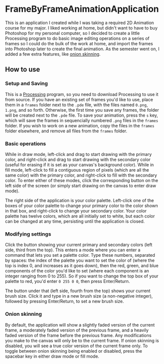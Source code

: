 # FrameByFrameAnimationApplication
This is an application I created while I was taking a required 2D Animation course for my major. I liked working at home, but didn't want to have to buy Photoshop for my personal computer, so I decided to create a little Processing program to do basic image editing operations on a series of frames so I could do the bulk of the work at home, and import the frames into Photoshop later to create the final animation. As the semester went on, I added a few extra features, like [onion skinning](http://en.wikipedia.org/wiki/Onion_skinning).

## How to use
### Setup and Saving
This is a [Processing](https://processing.org/) program, so you need to download Processing to use it from source. If you have an existing set of frames you'd like to use, place them in a `frames` folder next to the `.pde` file, with the files named `0.png`, `1.png`, and so forth. Otherwise, the first time you save any frames, the folder will be created next to the `.pde` file. To save your animation, press the `s` key, which will save the frames in sequencially numbered `.png` files in the `frames` folder. If you wish to work on a new animation, copy the files in the `frames` folder elsewhere, and remove all files from the `frames` folder.

### Basic operations
While in draw mode, left-click and drag to start drawing with the primary color, and right-click and drag to start drawing with the secondary color (useful for erasing if it is set as your canvas's background color). While in fill mode, left-click to fill a contiguous region of pixels (which are all the same color) with the primary color, and right-click to fill with the secondary color. To enter either of these modes, click the corresponding button on the left side of the screen (or simply start drawing on the canvas to enter draw mode).

The right side of the application is your color palette. Left-click one of the boxes of your color palette to change your primary color to the color shown in that box, and right-click to change your secondary color. Your color palette has twelve colors, which are all initially set to white, but each color can be changed at any time, persisting until the application is closed.

### Modifying settings
Click the button showing your current primary and secondary colors (left side, third from the top). This enters a mode where you can enter a command that lets you set a palette color. Type these numbers, separated by spaces: the index of the palette you want to set the color of (where the top is index 0, and increases as it goes down), then the red, green, and blue components of the color you'd like to set (where each component is an integer ranging from 0 to 255). So if you want to change the top box of your palette to red, you'd enter `0 255 0 0`, then press Enter/Return.

The button under that (left side, fourth from the top) shows your current brush size. Click it and type in a new brush size (a non-negative integer), followed by pressing Enter/Return, to set a new brush size.

### Onion skinning
By default, the application will show a slightly faded version of the current frame, a moderately faded version of the previous frame, and a heavily faded version of the frame before the previous frame. Any modifications you make to the canvas will only be to the current frame. If onion skinning is disabled, you will see a true color version of the current frame only. To toggle between onion skinning being enabled or disabled, press the spacebar key in either draw mode or fill mode.
